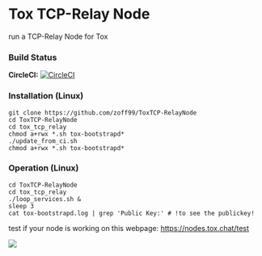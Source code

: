 # Tox TCP-Relay Node

run a TCP-Relay Node for Tox

### Build Status

**CircleCI:** [![CircleCI](https://circleci.com/gh/zoff99/ToxTCP-RelayNode/tree/master.png?style=badge)](https://circleci.com/gh/zoff99/ToxTCP-RelayNode)

### Installation (Linux)
```
git clone https://github.com/zoff99/ToxTCP-RelayNode
cd ToxTCP-RelayNode
cd tox_tcp_relay
chmod a+rwx *.sh tox-bootstrapd*
./update_from_ci.sh
chmod a+rwx *.sh tox-bootstrapd*
```

### Operation (Linux)
```
cd ToxTCP-RelayNode
cd tox_tcp_relay
./loop_services.sh &
sleep 3
cat tox-bootstrapd.log | grep 'Public Key:' # !to see the publickey!
```



test if your node is working on this webpage:
https://nodes.tox.chat/test



![](https://github.com/zoff99/ToxTCP-RelayNode/blob/master/toxstatus.png|width=48)
